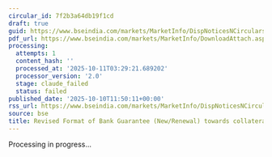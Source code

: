 ```yaml
---
circular_id: 7f2b3a64db19f1cd
draft: true
guid: https://www.bseindia.com/markets/MarketInfo/DispNoticesNCirculars.aspx?Noticeid={E976DE5E-79F0-4E34-933F-0B07A3297548}&noticeno=20251010-29&dt=10/10/2025&icount=29&totcount=72&flag=0
pdf_url: https://www.bseindia.com/markets/MarketInfo/DownloadAttach.aspx?id=20251010-29&attachedId=b7a9f265-f198-4650-80ea-af2f244aa939
processing:
  attempts: 1
  content_hash: ''
  processed_at: '2025-10-11T03:29:21.689202'
  processor_version: '2.0'
  stage: claude_failed
  status: failed
published_date: '2025-10-10T11:50:11+00:00'
rss_url: https://www.bseindia.com/markets/MarketInfo/DispNoticesNCirculars.aspx?Noticeid={E976DE5E-79F0-4E34-933F-0B07A3297548}&noticeno=20251010-29&dt=10/10/2025&icount=29&totcount=72&flag=0
source: bse
title: Revised Format of Bank Guarantee (New/Renewal) towards collateral
---
```


Processing in progress...